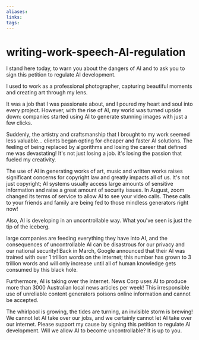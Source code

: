 ```yaml
---
aliases: 
links: 
tags: 
---
```

# writing-work-speech-AI-regulation

I stand here today, to warn you about the dangers of AI and to ask you to  sign this petition to regulate AI development.

I used to work as a professional photographer, capturing beautiful moments and creating art through my lens.

It was a job that I was passionate about, and I poured my heart and soul into every project. However, with the rise of AI, my world was turned upside down: companies started using AI to generate stunning images with just a few clicks.

Suddenly, the artistry and craftsmanship that I brought to my work seemed less valuable… clients began opting for cheaper and faster AI solutions. The feeling of being replaced by algorithms and losing the career that defined me was devastating! It's not just losing a job. it's losing the passion that fueled my creativity.

The use of AI in generating works of art, music and written works raises significant concerns for copyright law and greatly impacts all of us. It's not just copyright; AI systems usually access large amounts of sensitive information and raise a great amount of security issues. In August, zoom changed its terms of service to allow AI to see your video calls. These calls to your friends and family are being fed to those mindless generators right now!

Also, AI is developing in an uncontrollable way. What you've seen is just the tip of the iceberg.

large companies are feeding everything they have into AI, and the consequences of uncontrollable AI can be disastrous for our privacy and our national security! Back in March, Google announced that their AI was trained with over 1 trillion words on the internet; this number has grown to 3 trillion words and will only increase until all of human knowledge gets consumed by this black hole.

Furthermore, AI is taking over the internet. News Corp uses AI to produce more than 3000 Australian local news articles per week! This irresponsible use of unreliable content generators poisons online information and cannot be accepted.
  

The whirlpool is growing, the tides are turning, an invisible storm is brewing! We cannot let AI take over our jobs, and we certainly cannot let AI take over our internet. Please support my cause by signing this petition to regulate AI development. Will we allow AI to become uncontrollable? It is up to you.